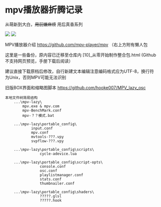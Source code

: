 # mpv播放器折腾记录
从萌新到大白，<s>用前嫌麻烦</s> 用后真香系列

![](https://github.com/hooke007/MPV_lazy/blob/master/%E7%95%8C%E9%9D%A2%E5%AF%B9%E6%AF%94.jpg)
![](https://github.com/hooke007/MPV_lazy/blob/master/%E9%AB%98%E7%BA%A7%E6%92%AD%E6%94%BE%E5%88%97%E8%A1%A8.png)

MPV播放器介绍 https://github.com/mpv-player/mpv （右上方附有懒人包

这里是一些备份，原内容已迁移至仓库内 [10]_从零开始制作整合包.html (Github不支持网页预览，手册下载后阅读）

建议直接下载原档后修改，自行新建文本编辑注意编码格式应为UTF-8，换行符为Unix，否则MPV可能无法识别

旧版BOX界面和缩略图脚本 https://github.com/hooke007/MPV_lazy_osc

```
本地文件树简易结构
    ...\mpv-lazy\
        mpv.exe & mpv.com
        mpv-BenchMark.conf
        mpv-？？模式.bat

    ...\mpv-lazy\portable_config\
            input.conf
            mpv.conf
            mvtools-???.vpy
            svpflow-???.vpy

    ...\mpv-lazy\portable_config\scripts\
                cycle-adevice.lua

    ...\mpv-lazy\portable_config\script-opts\
                console.conf
                osc.conf
                playlistmanager.conf
                stats.conf
                thumbnailer.conf

    ...\mpv-lazy\portable_config\shaders\
                ?????.glsl
                ?????.hook
```
